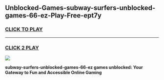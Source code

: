 
## Unblocked-Games-subway-surfers-unblocked-games-66-ez-Play-Free-ept7y
<h3>
<a href="https://premium76.site?title=subway-surfers-unblocked-games-66-ez&ref=18A1">CLICK TO PLAY</a></h3>
<hr>

<h3>
<a href="https://premium76.site?title=subway-surfers-unblocked-games-66-ez&ref=18A1">CLICK 2 PLAY</a>
  
</h3>

<a href="https://premium76.site?title=subway-surfers-unblocked-games-66-ez&ref=18A1"><img src="https://clearcache.store/games.png"></a>


**subway-surfers-unblocked-games-66-ez games unblocked: Your Gateway to Fun and Accessible Online Gaming**
